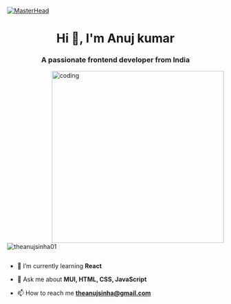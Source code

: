 
[![MasterHead](https://camo.githubusercontent.com/2fd958abe738486c316e62969e00f075b8023ee58246fbe75be79be4babcdd9f/68747470733a2f2f7777772e696e7465726e65746372656174696f6e2e6e65742f77702d636f6e74656e742f75706c6f6164732f323031352f30342f62616e6e65722d7765622d646576656c6f706d656e742e706e67)](https://rishavchanda.io)
<h1 align="center">Hi 👋, I'm Anuj kumar</h1>
<h3 align="center">A passionate frontend developer from India</h3>
<img align="right" alt="coding" width="400" src="https://miro.medium.com/v2/resize:fit:720/format:webp/1*VMmvImch6VU5pc2VktY1uw.gif">

<p align="left"> <img src="https://komarev.com/ghpvc/?username=theanujsinha01&label=Profile%20views&color=0e75b6&style=flat" alt="theanujsinha01" /> </p>

<p align="left"> <a href="https://twitter.com/" target="blank"><img src="https://img.shields.io/twitter/follow/?logo=twitter&style=for-the-badge" alt="" /></a> </p>

- 🌱 I’m currently learning **React**

- 💬 Ask me about **MUI, HTML, CSS, JavaScript**

- 📫 How to reach me **theanujsinha@gmail.com**

